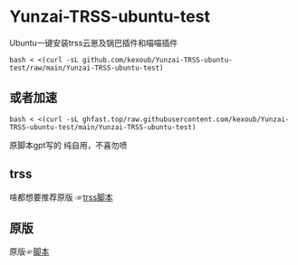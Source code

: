 # Yunzai-TRSS-ubuntu-test
Ubuntu一键安装trss云崽及锅巴插件和喵喵插件
```
bash < <(curl -sL github.com/kexoub/Yunzai-TRSS-ubuntu-test/raw/main/Yunzai-TRSS-ubuntu-test)
```
## 或者加速
```
bash < <(curl -sL ghfast.top/raw.githubusercontent.com/kexoub/Yunzai-TRSS-ubuntu-test/main/Yunzai-TRSS-ubuntu-test)
```
原脚本gpt写的
纯自用，不喜勿喷
## trss
啥都想要推荐原版 ☞[trss脚本](trss.me) 
## 原版
原版☞[脚本](https://github.com/XuF163/Yunzai-Guild-SimpleLine/)
